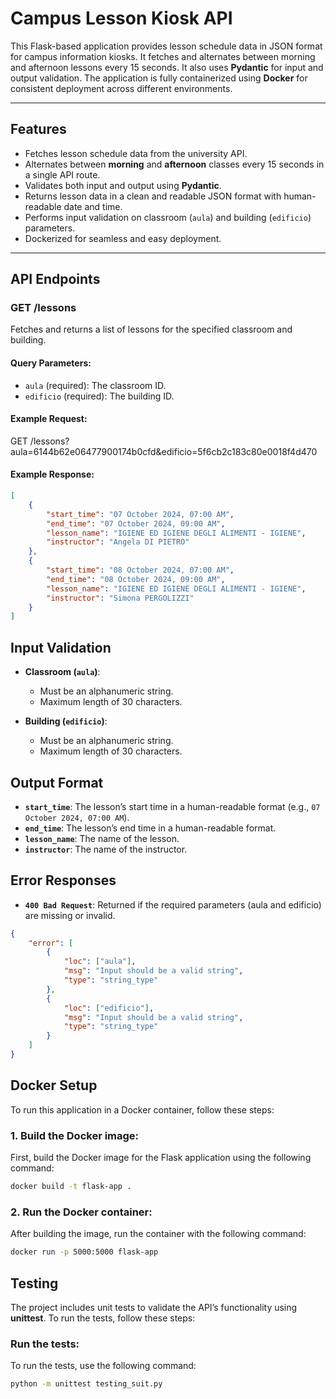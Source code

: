 # **Campus Lesson Kiosk API**

This Flask-based application provides lesson schedule data in JSON format for campus information kiosks. It fetches and alternates between morning and afternoon lessons every 15 seconds. It also uses **Pydantic** for input and output validation. The application is fully containerized using **Docker** for consistent deployment across different environments.

---

## **Features**
- Fetches lesson schedule data from the university API.
- Alternates between **morning** and **afternoon** classes every 15 seconds in a single API route.
- Validates both input and output using **Pydantic**.
- Returns lesson data in a clean and readable JSON format with human-readable date and time.
- Performs input validation on classroom (`aula`) and building (`edificio`) parameters.
- Dockerized for seamless and easy deployment.

---

## **API Endpoints**

### **GET /lessons**
Fetches and returns a list of lessons for the specified classroom and building.

#### **Query Parameters**:
- `aula` (required): The classroom ID.
- `edificio` (required): The building ID.

#### **Example Request**:
GET /lessons?aula=6144b62e06477900174b0cfd&edificio=5f6cb2c183c80e0018f4d470



#### **Example Response**:
```json
[
    {
        "start_time": "07 October 2024, 07:00 AM",
        "end_time": "07 October 2024, 09:00 AM",
        "lesson_name": "IGIENE ED IGIENE DEGLI ALIMENTI - IGIENE",
        "instructor": "Angela DI PIETRO"
    },
    {
        "start_time": "08 October 2024, 07:00 AM",
        "end_time": "08 October 2024, 09:00 AM",
        "lesson_name": "IGIENE ED IGIENE DEGLI ALIMENTI - IGIENE",
        "instructor": "Simona PERGOLIZZI"
    }
]
```
## **Input Validation**

- **Classroom (`aula`)**: 
  - Must be an alphanumeric string.
  - Maximum length of 30 characters.
  
- **Building (`edificio`)**:
  - Must be an alphanumeric string.
  - Maximum length of 30 characters.

## **Output Format**

- **`start_time`**: The lesson’s start time in a human-readable format (e.g., `07 October 2024, 07:00 AM`).
- **`end_time`**: The lesson’s end time in a human-readable format.
- **`lesson_name`**: The name of the lesson.
- **`instructor`**: The name of the instructor.

## **Error Responses**

- **`400 Bad Request`**: Returned if the required parameters (aula and edificio) are missing or invalid.

```json
{
    "error": [
        {
            "loc": ["aula"],
            "msg": "Input should be a valid string",
            "type": "string_type"
        },
        {
            "loc": ["edificio"],
            "msg": "Input should be a valid string",
            "type": "string_type"
        }
    ]
}
```
## **Docker Setup**

To run this application in a Docker container, follow these steps:

### 1. **Build the Docker image**:
First, build the Docker image for the Flask application using the following command:
```bash
docker build -t flask-app .
```
### 2. **Run the Docker container**:
After building the image, run the container with the following command:

```bash
docker run -p 5000:5000 flask-app
```
## **Testing**

The project includes unit tests to validate the API’s functionality using **unittest**. To run the tests, follow these steps:

### **Run the tests**:
To run the tests, use the following command:

```bash
python -m unittest testing_suit.py
```